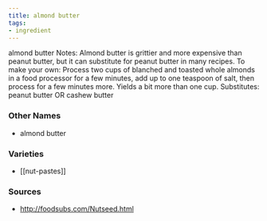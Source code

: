 ```yaml
---
title: almond butter
tags:
- ingredient
---
```

almond butter Notes: Almond butter is grittier and more expensive than peanut butter, but it can substitute for peanut butter in many recipes. To make your own: Process two cups of blanched and toasted whole almonds in a food processor for a few minutes, add up to one teaspoon of salt, then process for a few minutes more. Yields a bit more than one cup. Substitutes: peanut butter OR cashew butter

### Other Names

* almond butter

### Varieties

* [[nut-pastes]]

### Sources
* http://foodsubs.com/Nutseed.html
